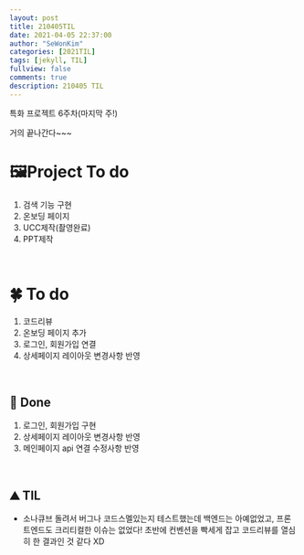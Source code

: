 ```yaml
---
layout: post
title: 210405TIL 
date: 2021-04-05 22:37:00
author: "SeWonKim"
categories: [2021TIL]
tags: [jekyll, TIL]
fullview: false
comments: true
description: 210405 TIL
---
```


특화 프로젝트 6주차(마지막 주!)

거의 끝나간다~~~

# 🖼Project To do

1. 검색 기능 구현
2. 온보딩 페이지
4. UCC제작(촬영완료)
5. PPT제작

&nbsp;
&nbsp;

# 🍀 To do

1. 코드리뷰
2. 온보딩 페이지 추가
3. 로그인, 회원가입 연결
4. 상세페이지 레이아웃 변경사항 반영
   
&nbsp;
&nbsp;

## 🌳 Done

1. 로그인, 회원가입 구현
2. 상세페이지 레이아웃 변경사항 반영
3. 메인페이지 api 연결 수정사항 반영

&nbsp;
&nbsp;

## ⛰️ TIL

- 소나큐브 돌려서 버그나 코드스멜있는지 테스트했는데 백엔드는 아예없었고, 프론트엔드도 크리티컬한 이슈는 없었다! 초반에 컨벤션을 빡세게 잡고 코드리뷰를 열심히 한 결과인 것 같다 XD
